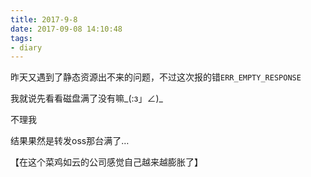 ```yaml
---
title: 2017-9-8
date: 2017-09-08 14:10:48
tags:
- diary
---
```


昨天又遇到了静态资源出不来的问题，不过这次报的错`ERR_EMPTY_RESPONSE`

我就说先看看磁盘满了没有嘛_(:з」∠)_

不理我

结果果然是转发oss那台满了…

【在这个菜鸡如云的公司感觉自己越来越膨胀了】
